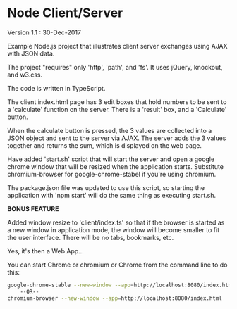 # Node Client/Server

Version 1.1 : 30-Dec-2017

Example Node.js project that illustrates client server exchanges using AJAX with JSON data.

The project "requires" only 'http', 'path', and 'fs'. It uses jQuery, knockout, and w3.css.

The code is written in TypeScript.

The client index.html page has 3 edit boxes that hold numbers to be sent to a 'calculate' function on
the server. There is a 'result' box, and a 'Calculate' button.

When the calculate button is pressed, the 3 values are collected into a JSON object and sent to the
server via AJAX. The server adds the 3 values together and returns the sum, which is displayed on
the web page.

Have added 'start.sh' script that will start the server and open a google chrome window that will
be resized when the application starts. Substitute chromium-browser for google-chrome-stabel if
you're using chromium.

The package.json file was updated to use this script, so starting the application with 'npm start'
will do the same thing as executing start.sh.

**BONUS FEATURE**

Added window resize to 'client/index.ts' so that if the browser is started as a new window in
application mode, the window will become smaller to fit the user interface. There will be no
tabs, bookmarks, etc.

Yes, it's then a Web App...

You can start Chrome or chromium or Chrome from the command line to do this:
```sh
google-chrome-stable --new-window --app=http://localhost:8080/index.html
    --OR--
chromium-browser --new-window --app=http://localhost:8080/index.html
```

